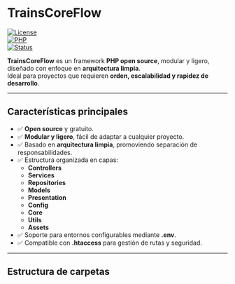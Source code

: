 # TrainsCoreFlow

[![License](https://img.shields.io/badge/license-MIT-blue.svg)](LICENSE)  
[![PHP](https://img.shields.io/badge/PHP-7.4%2B-777BB4.svg?logo=php)](https://www.php.net/)  
[![Status](https://img.shields.io/badge/status-active-success.svg)]()  

**TrainsCoreFlow** es un framework **PHP open source**, modular y ligero, diseñado con enfoque en **arquitectura limpia**.  
Ideal para proyectos que requieren **orden, escalabilidad y rapidez de desarrollo**.

---

## Características principales
- ✅ **Open source** y gratuito.  
- ✅ **Modular y ligero**, fácil de adaptar a cualquier proyecto.  
- ✅ Basado en **arquitectura limpia**, promoviendo separación de responsabilidades.  
- ✅ Estructura organizada en capas:  
  - **Controllers**  
  - **Services**  
  - **Repositories**  
  - **Models**  
  - **Presentation**  
  - **Config**  
  - **Core**  
  - **Utils**  
  - **Assets**  
- ✅ Soporte para entornos configurables mediante **.env**.  
- ✅ Compatible con **.htaccess** para gestión de rutas y seguridad.  

---

## Estructura de carpetas
